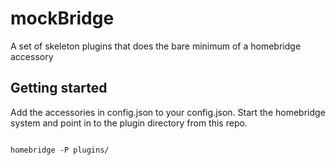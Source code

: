 # mockBridge
A set of skeleton plugins that does the bare minimum of a homebridge accessory


## Getting started
Add the accessories in config.json to your config.json. Start the homebridge system and point in to the plugin directory from this repo. 


```

homebridge -P plugins/
```

